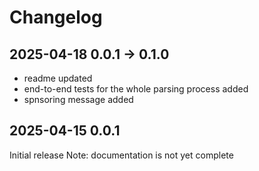 # Changelog


## 2025-04-18 0.0.1 -> 0.1.0
- readme updated
- end-to-end tests for the whole parsing process added
- spnsoring message added


## 2025-04-15 0.0.1
Initial release
Note: documentation is not yet complete